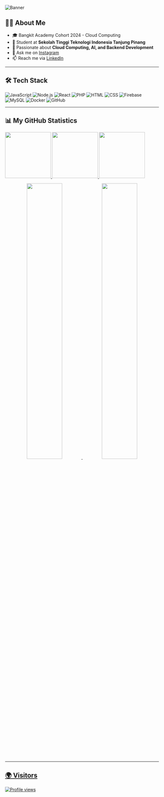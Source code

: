 <!-- Banner -->
![Banner](https://capsule-render.vercel.app/api?type=rect&color=0:0f0c29,100:302b63,200:24243e&height=100&section=header&text=Hi%20there%20🚀%20I'm%20Riafky&fontColor=ffffff&fontSize=28&fontAlign=50&fontAlignY=55)

## 👨‍💻 About Me
- 🎓 Bangkit Academy Cohort 2024 - Cloud Computing  
- 🌱 Student at **Sekolah Tinggi Teknologi Indonesia Tanjung Pinang**  
- 🚀 Passionate about **Cloud Computing, AI, and Backend Development**  
- 💬 Ask me on [Instagram](https://www.instagram.com/riafky/)  
- 📫 Reach me via [LinkedIn](https://www.linkedin.com/in/muhammad-riafky-novalyansyah)  

---

## 🛠️ Tech Stack
![JavaScript](https://img.shields.io/badge/-JavaScript-333?style=flat&logo=javascript)
![Node.js](https://img.shields.io/badge/-Node.js-333?style=flat&logo=node.js)
![React](https://img.shields.io/badge/-React-333?style=flat&logo=react)
![PHP](https://img.shields.io/badge/-PHP-333?style=flat&logo=php)
![HTML](https://img.shields.io/badge/-HTML-333?style=flat&logo=html5)
![CSS](https://img.shields.io/badge/-CSS-333?style=flat&logo=css3)
![Firebase](https://img.shields.io/badge/-Firebase-333?style=flat&logo=firebase)
![MySQL](https://img.shields.io/badge/-MySQL-333?style=flat&logo=mysql)
![Docker](https://img.shields.io/badge/-Docker-333?style=flat&logo=docker)
![GitHub](https://img.shields.io/badge/-GitHub-333?style=flat&logo=github)

---

## 📊 My GitHub Statistics
<p align="left">
  <a href="https://github.com/AntiSkill12">
    <img height="150em" src="https://github-readme-stats-eight-theta.vercel.app/api?username=AntiSkill12&show_icons=true&theme=algolia&include_all_commits=true&count_private=true"/>
    <img height="150em" src="https://github-readme-stats-eight-theta.vercel.app/api/top-langs/?username=AntiSkill12&layout=compact&theme=algolia"/>
    <img height="150em" src="https://github-readme-stats.vercel.app/api/top-langs/?username=AntiSkill12&layout=compact&theme=algolia&hide_border=true"/
  </a>
</p>

<p align="center">
  <img width="48%" src="https://github-readme-stats.vercel.app/api?username=AntiSkill12&show_icons=true&theme=algolia&hide_border=true" />
  <img width="48%" src="https://github-readme-stats.vercel.app/api/top-langs/?username=AntiSkill12&layout=compact&theme=algolia&hide_border=true"/>
</p>

---

## 🌍 Visitors
![Profile views](https://komarev.com/ghpvc/?username=AntiSkill12&label=Profile%20views&color=0e75b6&style=flat)
